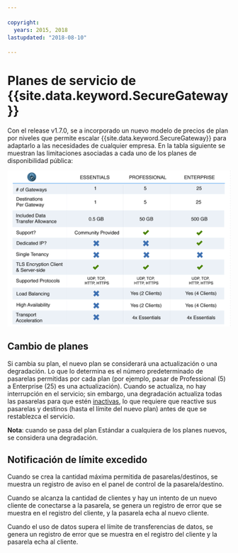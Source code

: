 ```yaml
---

copyright:
  years: 2015, 2018
lastupdated: "2018-08-10"

---
```


# Planes de servicio de {{site.data.keyword.SecureGateway}}

Con el release v1.7.0, se a incorporado un nuevo modelo de precios de plan por niveles que permite escalar {{site.data.keyword.SecureGateway}} para adaptarlo a las necesidades de cualquier empresa.  En la tabla siguiente se muestran las limitaciones asociadas a cada uno de los planes de disponibilidad pública:

![Modelo de plan por niveles](./images/planDetails.png?raw=true "Modelo de plan por niveles")

## Cambio de planes
Si cambia su plan, el nuevo plan se considerará una actualización o una degradación.  Lo que lo determina es el número predeterminado de pasarelas permitidas por cada plan (por ejemplo, pasar de Professional (5) a Enterprise (25) es una actualización).  Cuando se actualiza, no hay interrupción en el servicio; sin embargo, una degradación actualiza todas las pasarelas para que estén [inactivas](./securegateway_faq.html#states), lo que requiere que reactive sus pasarelas y destinos (hasta el límite del nuevo plan) antes de que se restablezca el servicio.

<b>Nota</b>: cuando se pasa del plan Estándar a cualquiera de los planes nuevos, se considera una degradación.


## Notificación de límite excedido
Cuando se crea la cantidad máxima permitida de pasarelas/destinos, se muestra un registro de aviso en el panel de control de la pasarela/destino.

Cuando se alcanza la cantidad de clientes y hay un intento de un nuevo cliente de conectarse a la pasarela, se genera un registro de error que se muestra en el registro del cliente, y la pasarela echa al nuevo cliente.

Cuando el uso de datos supera el límite de transferencias de datos, se genera un registro de error que se muestra en el registro del cliente y la pasarela echa al cliente.
